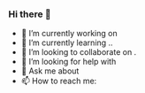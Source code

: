 ### Hi there 👋
- 🔭 I’m currently working on 
- 🌱 I’m currently learning ..
- 👯 I’m looking to collaborate on . 
- 🤔 I’m looking for help with 
- 💬 Ask me about   
- 📫 How to reach me:

 
